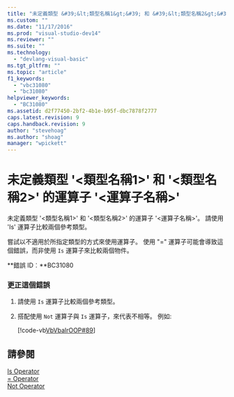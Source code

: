 ```yaml
---
title: "未定義類型 &#39;&lt;類型名稱1&gt;&#39; 和 &#39;&lt;類型名稱2&gt;&#39; 的運算子 &#39;&lt;運算子名稱&gt;&#39; | Microsoft Docs"
ms.custom: ""
ms.date: "11/17/2016"
ms.prod: "visual-studio-dev14"
ms.reviewer: ""
ms.suite: ""
ms.technology: 
  - "devlang-visual-basic"
ms.tgt_pltfrm: ""
ms.topic: "article"
f1_keywords: 
  - "vbc31080"
  - "bc31080"
helpviewer_keywords: 
  - "BC31080"
ms.assetid: d2f77450-2bf2-4b1e-b95f-dbc7878f2777
caps.latest.revision: 9
caps.handback.revision: 9
author: "stevehoag"
ms.author: "shoag"
manager: "wpickett"
---
```

# 未定義類型 &#39;&lt;類型名稱1&gt;&#39; 和 &#39;&lt;類型名稱2&gt;&#39; 的運算子 &#39;&lt;運算子名稱&gt;&#39;
未定義類型 '\<類型名稱1\>' 和 '\<類型名稱2\>' 的運算子 '\<運算子名稱\>'。 請使用 'Is' 運算子比較兩個參考類型。  
  
 嘗試以不適用於所指定類型的方式來使用運算子。 使用 "\=" 運算子可能會導致這個錯誤，而非使用 `Is` 運算子來比較兩個物件。  
  
 **錯誤 ID︰**BC31080  
  
### 更正這個錯誤  
  
1.  請使用 `Is` 運算子比較兩個參考類型。  
  
2.  搭配使用 `Not` 運算子與 `Is` 運算子，來代表不相等。 例如:  
  
     [!code-vb[VbVbalrOOP#89](../misc/codesnippet/VisualBasic/operator-operatorname-is-not-defined-for-types-typename1-and-typename2_1.vb)]  
  
## 請參閱  
 [Is Operator](/dotnet/visual-basic/language-reference/operators/is-operator)   
 [\= Operator](/dotnet/visual-basic/language-reference/operators/assignment-operator)   
 [Not Operator](/dotnet/visual-basic/language-reference/operators/not-operator)